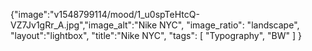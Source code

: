 {"image":"v1548799114/mood/1_u0spTeHtcQ-VZ7Jv1gRr_A.jpg","image_alt":"Nike NYC",
"image_ratio": "landscape",
"layout":"lightbox",
"title":"Nike NYC",
 "tags": [
  "Typography",
  "BW"
 ]
}